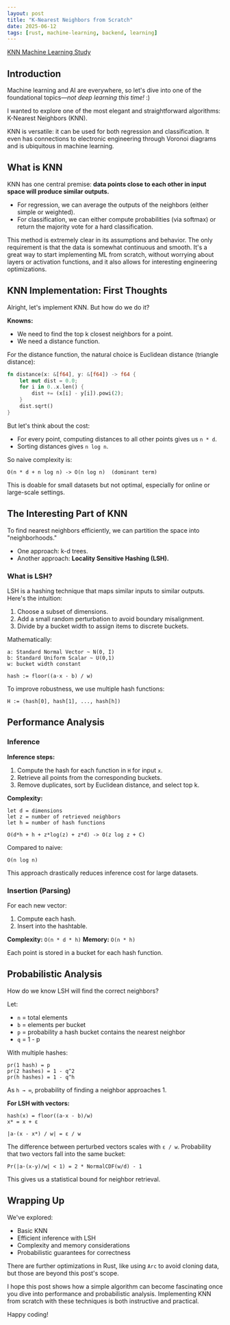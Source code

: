 ```yaml
---
layout: post
title: "K-Nearest Neighbors from Scratch"
date: 2025-06-12
tags: [rust, machine-learning, backend, learning]
---
```


[KNN Machine Learning Study](https://github.com/cyancirrus/stellar-math/blob/main/src/learning/knn.rs)

## Introduction

Machine learning and AI are everywhere, so let's dive into one of the foundational topics—_not deep learning this time!_ :)

I wanted to explore one of the most elegant and straightforward algorithms: K-Nearest Neighbors (KNN).  

KNN is versatile: it can be used for both regression and classification. It even has connections to electronic engineering through Voronoi diagrams and is ubiquitous in machine learning.

## What is KNN

KNN has one central premise: **data points close to each other in input space will produce similar outputs.**  

- For regression, we can average the outputs of the neighbors (either simple or weighted).  
- For classification, we can either compute probabilities (via softmax) or return the majority vote for a hard classification.

This method is extremely clear in its assumptions and behavior. The only requirement is that the data is somewhat continuous and smooth. It's a great way to start implementing ML from scratch, without worrying about layers or activation functions, and it also allows for interesting engineering optimizations.

## KNN Implementation: First Thoughts

Alright, let's implement KNN. But how do we do it?

**Knowns:**
- We need to find the top k closest neighbors for a point.  
- We need a distance function.  

For the distance function, the natural choice is Euclidean distance (triangle distance):

```rust
fn distance(x: &[f64], y: &[f64]) -> f64 {
    let mut dist = 0.0;
    for i in 0..x.len() {
        dist += (x[i] - y[i]).powi(2);
    }
    dist.sqrt()
}
```

But let's think about the cost:

* For every point, computing distances to all other points gives us `n * d`.
* Sorting distances gives `n log n`.

So naive complexity is:

```
O(n * d + n log n) -> O(n log n)  (dominant term)
```

This is doable for small datasets but not optimal, especially for online or large-scale settings.

## The Interesting Part of KNN

To find nearest neighbors efficiently, we can partition the space into "neighborhoods."

* One approach: k-d trees.
* Another approach: **Locality Sensitive Hashing (LSH).**

### What is LSH?

LSH is a hashing technique that maps similar inputs to similar outputs. Here's the intuition:

1. Choose a subset of dimensions.
2. Add a small random perturbation to avoid boundary misalignment.
3. Divide by a bucket width to assign items to discrete buckets.

Mathematically:

```text
a: Standard Normal Vector ~ N(0, I)
b: Standard Uniform Scalar ~ U(0,1)
w: bucket width constant

hash := floor((a·x - b) / w)
```

To improve robustness, we use multiple hash functions:

```text
H := (hash[0], hash[1], ..., hash[h])
```

## Performance Analysis

### Inference

**Inference steps:**

1. Compute the hash for each function in `H` for input `x`.
2. Retrieve all points from the corresponding buckets.
3. Remove duplicates, sort by Euclidean distance, and select top k.

**Complexity:**

```text
let d = dimensions
let z = number of retrieved neighbors
let h = number of hash functions

O(d*h + h + z*log(z) + z*d) -> O(z log z + C)
```

Compared to naive:

```
O(n log n)
```

This approach drastically reduces inference cost for large datasets.

### Insertion (Parsing)

For each new vector:

1. Compute each hash.
2. Insert into the hashtable.

**Complexity:** `O(n * d * h)`
**Memory:** `O(n * h)`

Each point is stored in a bucket for each hash function.

## Probabilistic Analysis

How do we know LSH will find the correct neighbors?

Let:

* `n` = total elements
* `b` = elements per bucket
* `p` = probability a hash bucket contains the nearest neighbor
* `q` = 1 - p

With multiple hashes:

```text
pr(1 hash) = p
pr(2 hashes) = 1 - q^2
pr(h hashes) = 1 - q^h
```

As `h → ∞`, probability of finding a neighbor approaches 1.

**For LSH with vectors:**

```text
hash(x) = floor((a·x - b)/w)
x* = x + ε

|a·(x - x*) / w| = ε / w
```

The difference between perturbed vectors scales with `ε / w`. Probability that two vectors fall into the same bucket:

```text
Pr(|a·(x-y)/w| < 1) = 2 * NormalCDF(w/d) - 1
```

This gives us a statistical bound for neighbor retrieval.

## Wrapping Up

We've explored:

* Basic KNN
* Efficient inference with LSH
* Complexity and memory considerations
* Probabilistic guarantees for correctness

There are further optimizations in Rust, like using `Arc` to avoid cloning data, but those are beyond this post's scope.

I hope this post shows how a simple algorithm can become fascinating once you dive into performance and probabilistic analysis. Implementing KNN from scratch with these techniques is both instructive and practical.

Happy coding!
